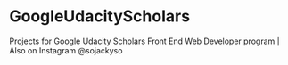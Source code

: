 # GoogleUdacityScholars
Projects for Google Udacity Scholars Front End Web Developer program | Also on Instagram @sojackyso
